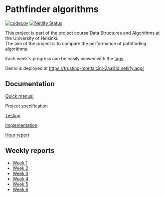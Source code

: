 # Pathfinder algorithms

[![codecov](https://codecov.io/gh/yusifsalam/pathfinder_tira/branch/main/graph/badge.svg?token=7WFH83VS5H)](https://codecov.io/gh/yusifsalam/pathfinder_tira)
[![Netlify Status](https://api.netlify.com/api/v1/badges/ef6a042d-c86b-4571-8f12-b26eb2b1efbd/deploy-status)](https://app.netlify.com/sites/trusting-montalcini-2aa81d/deploys)

This project is part of the project course Data Structures and Algorithms at the University of Helsinki.  
The aim of the project is to compare the performance of pathfinding algorithms.

Each week's progress can be easily viewed with the [tags](https://github.com/yusifsalam/pathfinder_tira/tags)

Demo is deployed at https://trusting-montalcini-2aa81d.netlify.app/

## Documentation

[Quick manual](https://github.com/yusifsalam/pathfinder_tira/blob/main/Documentation/Usage.md)

[Project specification](https://github.com/yusifsalam/pathfinder_tira/blob/main/Documentation/Specification.md)

[Testing](https://github.com/yusifsalam/pathfinder_tira/blob/main/Documentation/Testing.md)

[Implementation](https://github.com/yusifsalam/pathfinder_tira/blob/main/Documentation/Implementation.md)

[Hour report](https://github.com/yusifsalam/pathfinder_tira/blob/main/Documentation/Hour_report.md)

## Weekly reports

- [Week 1](https://github.com/yusifsalam/pathfinder_tira/blob/main/Documentation/Weekly%20reports/Week1.md)
- [Week 2](https://github.com/yusifsalam/pathfinder_tira/blob/main/Documentation/Weekly%20reports/Week2.md)
- [Week 3](https://github.com/yusifsalam/pathfinder_tira/blob/main/Documentation/Weekly%20reports/Week3.md)
- [Week 4](https://github.com/yusifsalam/pathfinder_tira/blob/main/Documentation/Weekly%20reports/Week4.md)
- [Week 5](https://github.com/yusifsalam/pathfinder_tira/blob/main/Documentation/Weekly%20reports/Week5.md)
- [Week 6](https://github.com/yusifsalam/pathfinder_tira/blob/main/Documentation/Weekly%20reports/Week6.md)
    <!-- - [Week 7](https://github.com/yusifsalam/pathfinder_tira/blob/main/Documentation/Weekly%20reports/Week7.md) -->
